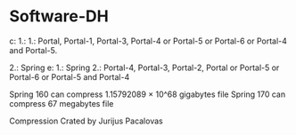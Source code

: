 # Software-DH

c:
1.:
1.: Portal, Portal-1, Portal-3, Portal-4 or Portal-5 or Portal-6 or Portal-4 and Portal-5.

2.: Spring 
e:
1.: Spring
2.: Portal-4, Portal-3, Portal-2, Portal or Portal-5 or Portal-6 or Portal-5 and Portal-4


Spring 160 can compress 1.15792089 × 10^68 gigabytes file
Spring 170 can compress 67 megabytes file


Compression Crated by Jurijus Pacalovas

